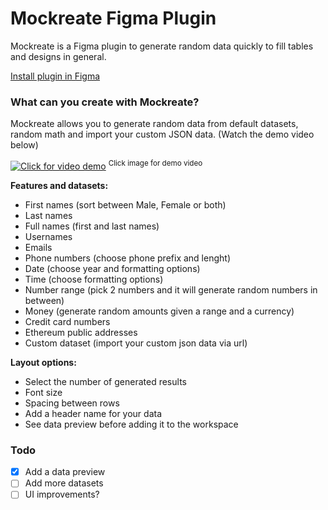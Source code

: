 # Mockreate Figma Plugin

Mockreate is a Figma plugin to generate random data quickly to fill tables and designs in general.

[Install plugin in Figma](https://www.figma.com/community/plugin/1096384653667384513/Mockreate)

### What can you create with Mockreate?

Mockreate allows you to generate random data from default datasets, random math and import your custom JSON data. (Watch the demo video below)

[![Click for video demo](https://s3-alpha-sig.figma.com/plugins/1096384653667384513/31513/cd6c8d54-3137-4b8d-8449-aa28a1fb9c81-cover?Expires=1652054400&Signature=I33PLrJwUHumdn7rNViKO0K0So5GYR4sE2I9bsD0CHiQYswAxHn3LPEgGSq~oljkUqHlYz-Zlf-4P8mPRrHRBHOmY5cN2uYyDvsUsEbHGa9KRLTrgQBh8ucmcwiJNZtUUk0iMMIShkPwHW9emE3MtSmULB54q5Fgwx4RLGcAg0UME8HJddj5pVZLCerp9xrT6uOc74GBqkPW93pDIQA-dU39w4ubT6iB2DR-WB7azEFYG7aUrVCpBoWZa3C3LaYvK5CPQ7TX~Po00F3buYE1sv3Qck7dyEzQr2AZ-NYHTYrOZnIL72Om63LY1~WKuXFGQfLRQLu3RgrLWoMruL6T9g__&Key-Pair-Id=APKAINTVSUGEWH5XD5UA)](https://youtu.be/O7czyKd25BY)
<sup>Click image for demo video</sup>

**Features and datasets:**

- First names (sort between Male, Female or both)
- Last names
- Full names (first and last names)
- Usernames
- Emails
- Phone numbers (choose phone prefix and lenght)
- Date (choose year and formatting options)
- Time (choose formatting options)
- Number range (pick 2 numbers and it will generate random numbers in between)
- Money (generate random amounts given a range and a currency)
- Credit card numbers
- Ethereum public addresses
- Custom dataset (import your custom json data via url)

**Layout options:**

- Select the number of generated results
- Font size
- Spacing between rows
- Add a header name for your data
- See data preview before adding it to the workspace

### Todo

- [x] Add a data preview
- [ ] Add more datasets
- [ ] UI improvements?
